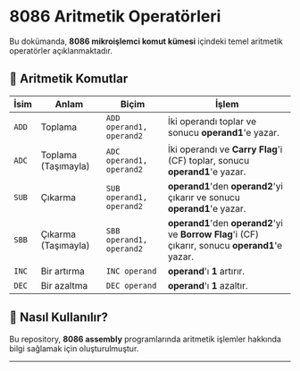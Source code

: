 # 8086 Aritmetik Operatörleri

Bu dokümanda, **8086 mikroişlemci komut kümesi** içindeki temel aritmetik operatörler açıklanmaktadır.

## 📌 Aritmetik Komutlar

| **İsim** | **Anlam** | **Biçim** | **İşlem** |
|----------|----------|----------|----------|
| `ADD`  | Toplama | `ADD operand1, operand2` | İki operandı toplar ve sonucu **operand1**'e yazar. |
| `ADC`  | Toplama (Taşımayla) | `ADC operand1, operand2` | İki operandı ve **Carry Flag**'i (CF) toplar, sonucu **operand1**'e yazar. |
| `SUB`  | Çıkarma | `SUB operand1, operand2` | **operand1**'den **operand2**'yi çıkarır ve sonucu **operand1**'e yazar. |
| `SBB`  | Çıkarma (Taşımayla) | `SBB operand1, operand2` | **operand1**'den **operand2**'yi ve **Borrow Flag**'i (CF) çıkarır, sonucu **operand1**'e yazar. |
| `INC`  | Bir artırma | `INC operand` | **operand**'ı **1** artırır. |
| `DEC`  | Bir azaltma | `DEC operand` | **operand**'ı **1** azaltır. |

## 📂 Nasıl Kullanılır?

Bu repository, **8086 assembly** programlarında aritmetik işlemler hakkında bilgi sağlamak için oluşturulmuştur.

---
